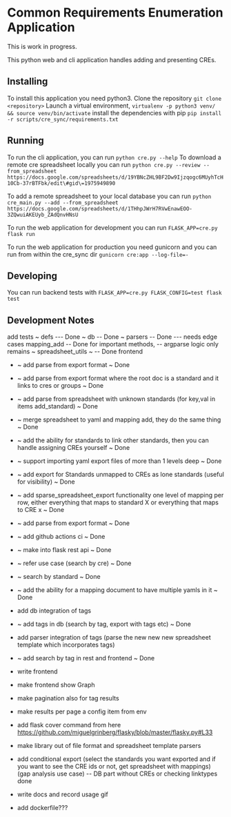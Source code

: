 
Common Requirements Enumeration Application
===============================

This is work in progress.

This python web and cli application handles adding and presenting CREs.

Installing
---

To install this application you need python3.
Clone the repository
`git clone <repository>`
Launch a virtual environment, 
`virtualenv -p python3 venv/ && source venv/bin/activate`
install the dependencies with pip
`pip install -r scripts/cre_sync/requirements.txt`

Running
-------

To run the cli application, you can run `python cre.py --help`
To download a remote cre spreadsheet locally you can run
`python cre.py --review --from_spreadsheet https://docs.google.com/spreadsheets/d/19YBNcZHL9BF2Dw9Ijzqogc6MUyhTcH10Cb-37rBTFbk/edit\#gid\=1975949890`

To add a remote spreadsheet to your local database you can run
`python cre_main.py --add --from_spreadsheet https://docs.google.com/spreadsheets/d/1THhpJWrH7RVwEnawEOO-3ZQwuiAKEUyb_ZAdQnvHNsU`

To run the web application for development you can run
`FLASK_APP=cre.py flask run`

To run the web application for production you need gunicorn and you can run from within the cre_sync dir
`gunicorn cre:app --log-file=-`

Developing
---

You can run backend tests with `FLASK_APP=cre.py FLASK_CONFIG=test flask test`

Development Notes
---

add tests
   ~ defs --- Done
   ~ db -- Done
   ~ parsers -- Done   --- needs edge cases
    mapping_add -- Done for important methods, -- argparse logic only remains
   ~ spreadsheet_utils ~ -- Done
   frontend

* ~ add parse from export format ~ Done
* ~ add parse from export format where the root doc is a standard and it links to cres or groups ~ Done
* ~ add parse from spreadsheet with unknown standards (for key,val in items add_standard) ~ Done
* ~ merge spreadsheet to yaml and mapping add, they do the same thing ~ Done
* ~ add the ability for standards to link other standards, then you can handle assigning CREs yourself ~ Done
* ~ support importing yaml export files of more than 1 levels deep ~ Done
* ~ add export for Standards unmapped to CREs as lone standards (useful for visibility) ~ Done
* ~ add sparse_spreadsheet_export functionality one level of mapping per row, either everything that maps to standard X or everything that maps to CRE x ~ Done
* ~ add parse from export format ~ Done
* ~ add github actions ci ~ Done
* ~ make into flask rest api ~ Done
* ~   refer use case (search by cre) ~ Done
* ~   search by standard ~ Done
* ~ add the ability for a mapping document to have multiple yamls in it ~ Done

* add db integration of tags
* ~ add tags in db  (search by tag, export with tags etc) ~ Done 
* add parser integration of tags (parse the new new new spreadsheet template which incorporates tags)
* ~ add search by tag in rest and frontend ~ Done

* write frontend
* make frontend show Graph

* make pagination also for tag results
* make results per page a config item from env
* add flask cover command from here https://github.com/miguelgrinberg/flasky/blob/master/flasky.py#L33
* make library out of file format and spreadsheet template parsers
* add conditional export (select the standards you want exported and if you want to see the CRE ids or not, get spreadsheet with mappings)  (gap analysis use case)  -- DB part without CREs or checking linktypes done

* write docs and record usage gif
* add dockerfile???